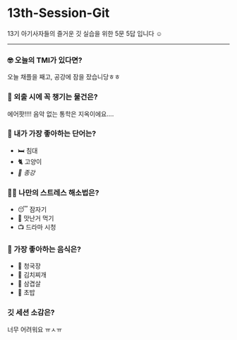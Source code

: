 # 13th-Session-Git

13기 아기사자들의 즐거운 깃 실습을 위한 5문 5답 입니다 ☺️

---

### 🤓 오늘의 TMI가 있다면?

오늘 채플을 째고, 공강에 잠을 잤습니당ㅎㅎ

### 🎒 외출 시에 꼭 챙기는 물건은?

에어팟!!!! 음악 없는 통학은 지옥이에요....

### 🤙 내가 가장 좋아하는 단어는?

- 🛏️ 침대
- 🐈 고양이
- _🔔 종강_

### 🧘‍♀️ 나만의 스트레스 해소법은?

- 😴 잠자기
- 🍚 맛난거 먹기
- 📺 드라마 시청

### 🍧 가장 좋아하는 음식은?

- 🥘 청국장
- 🥘 김치찌개
- 🥩 삼겹살
- 🍣 초밥

### 깃 세션 소감은?

너무 어려워요 ㅠㅅㅠ
